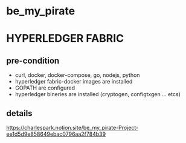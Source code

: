 # be_my_pirate

# HYPERLEDGER FABRIC

## pre-condition
* curl, docker, docker-compose, go, nodejs, python 
* hyperledger fabric-docker images are installed
* GOPATH are configured
* hyperledger bineries are installed (cryptogen, configtxgen ... etcs)

## details
https://charlespark.notion.site/be_my_pirate-Project-ee1d5d9e858649ebac0796aa2f784b39
